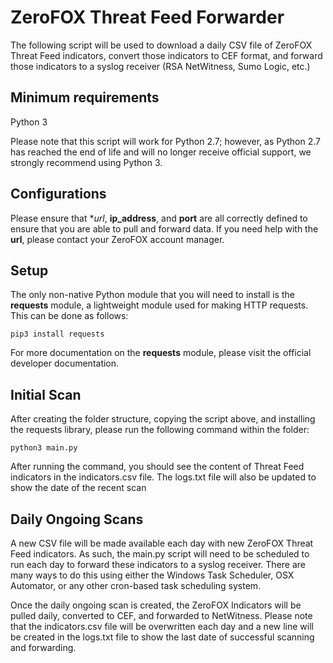 # ZeroFOX Threat Feed Forwarder
The following script will be used to download a daily CSV file of ZeroFOX Threat Feed indicators, convert those indicators to CEF format, and forward those indicators to a syslog receiver (RSA NetWitness, Sumo Logic, etc.)

## Minimum requirements
Python 3

Please note that this script will work for Python 2.7; however, as Python 2.7 has reached the end of life and will no longer receive official support, we strongly recommend using Python 3.

## Configurations
Please ensure that **url*, **ip_address**, and **port** are all correctly defined to ensure that you are able to pull and forward data. If you need help with the **url**, please contact your ZeroFOX account manager.

## Setup
The only non-native Python module that you will need to install is the **requests** module, a lightweight module used for making HTTP requests. This can be done as follows:

````
pip3 install requests
````

For more documentation on the **requests** module, please visit the official developer documentation.

## Initial Scan
After creating the folder structure, copying the script above, and installing the requests library, please run the following command within the folder:

````
python3 main.py
````

After running the command, you should see the content of Threat Feed indicators in the indicators.csv file. The logs.txt file will also be updated to show the date of the recent scan

## Daily Ongoing Scans
A new CSV file will be made available each day with new ZeroFOX Threat Feed indicators. As such, the main.py script will need to be scheduled to run each day to forward these indicators to a syslog receiver. There are many ways to do this using either the Windows Task Scheduler, OSX Automator, or any other cron-based task scheduling system.

Once the daily ongoing scan is created, the ZeroFOX Indicators will be pulled daily, converted to CEF, and forwarded to NetWitness. Please note that the indicators.csv file will be overwritten each day and a new line will be created in the logs.txt file to show the last date of successful scanning and forwarding.
